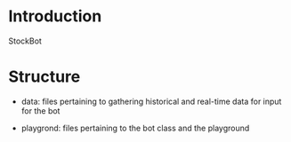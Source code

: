 # Introduction

StockBot

# Structure

* data: files pertaining to gathering historical and real-time data for input for the bot

* playgrond: files pertaining to the bot class and the playground
